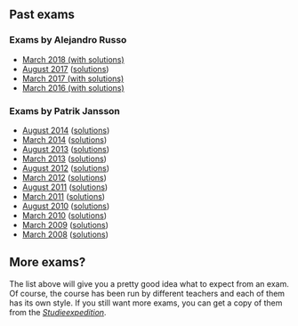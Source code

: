 ## Past exams

### Exams by Alejandro Russo

* [March 2018 (with solutions)](./assets/exams/2018-03.pdf)
* [August 2017](./assets/exams/2017-08/2017-08.pdf)
  ([solutions](./assets/exams/2017-08/))
* [March 2017 (with solutions)](./assets/exams/2017-03.pdf)
* [March 2016 (with solutions)](./assets/exams/2016-03.pdf)

### Exams by Patrik Jansson

* [August 2014](./assets/exams/2014-08/2014-08.pdf)
  ([solutions](./assets/exams/2014-08/))
* [March 2014](./assets/exams/2014-03/2014-03.pdf)
  ([solutions](./assets/exams/2014-03/))
* [August 2013](./assets/exams/2013-08/2013-08.pdf)
  ([solutions](./assets/exams/2013-08/))
* [March 2013](./assets/exams/2013-03/2013-03.pdf)
  ([solutions](./assets/exams/2013-03/))
* [August 2012](./assets/exams/2012-08/2012-08.pdf)
  ([solutions](./assets/exams/2012-08/))
* [March 2012](./assets/exams/2012-03/2012-03.pdf)
  ([solutions](./assets/exams/2012-03/))
* [August 2011](./assets/exams/2011-08/2011-08.pdf)
  ([solutions](./assets/exams/2011-08/))
* [March 2011](./assets/exams/2011-03/2011-03.pdf)
  ([solutions](./assets/exams/2011-03/))
* [August 2010](./assets/exams/2010-08/2010-08.pdf)
  ([solutions](./assets/exams/2010-08/))
* [March 2010](./assets/exams/2010-03/2010-03.pdf)
  ([solutions](./assets/exams/2010-03/))
* [March 2009](./assets/exams/2009-03/2009-03.pdf)
  ([solutions](./assets/exams/2009-03/))
* [March 2008](./assets/exams/2008-08/2008-08.pdf)
  ([solutions](./assets/exams/2008-08/))

## More exams?

The list above will give you a pretty good idea what to expect from an exam. Of
course, the course has been run by different teachers and each of them has its
own style. If you still want more exams, you can get a copy of them from the
[*Studieexpedition*](https://cse.gu.se/english/student/student-office).
